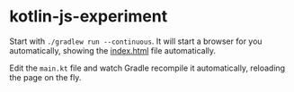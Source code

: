# kotlin-js-experiment

Start with `./gradlew run --continuous`. It will start a browser for you automatically,
showing the [index.html](src/main/resources/index.html) file automatically.

Edit the `main.kt` file and watch Gradle recompile it automatically, reloading
the page on the fly.
